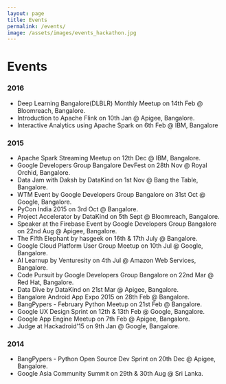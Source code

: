```yaml
---
layout: page
title: Events
permalink: /events/
image: /assets/images/events_hackathon.jpg
---
```


# Events


### 2016
- Deep Learning Bangalore(DLBLR) Monthly Meetup on 14th Feb @ Bloomreach, Bangalore.
- Introduction to Apache Flink on 10th Jan @ Apigee, Bangalore.
- Interactive Analytics using Apache Spark on 6th Feb @ IBM, Bangalore

### 2015
- Apache Spark Streaming Meetup on 12th Dec @ IBM, Bangalore.
- Google Developers Group Bangalore DevFest on 28th Nov @ Royal Orchid, Bangalore.
- Data Jam with Daksh by DataKind on 1st Nov @ Bang the Table, Bangalore.
- WTM Event by Google Developers Group Bangalore on 31st Oct @ Google, Bangalore.
- PyCon India 2015 on 3rd Oct @ Bangalore.
- Project Accelerator by DataKind on 5th Sept @ Bloomreach, Bangalore.
- Speaker at the Firebase Event by Google Developers Group Bangalore on 22nd Aug @ Apigee, Bangalore.
- The Fifth Elephant by hasgeek on 16th & 17th July @ Bangalore.
- Google Cloud Platform User Group Meetup on 10th Jul @ Google, Bangalore.
- AI Learnup by Venturesity on 4th Jul @ Amazon Web Services, Bangalore.
- Code Pursuit by Google Developers Group Bangalore on 22nd Mar @ Red Hat, Bangalore.
- Data Dive by DataKind on 21st Mar @ Apigee, Bangalore.
- Bangalore Android App Expo 2015 on 28th Feb @ Bangalore.
- BangPypers - February Python Meetup on 21st Feb @ Bangalore.
- Google UX Design Sprint on 12th & 13th Feb @ Google, Bangalore.
- Google App Engine Meetup on 7th Feb @ Apigee, Bangalore.
- Judge at Hackadroid'15 on 9th Jan @ Google, Bangalore.


### 2014 

- BangPypers - Python Open Source Dev Sprint on 20th Dec @ Apigee, Bangalore.
- Google Asia Community Summit on 29th & 30th Aug @ Sri Lanka.

